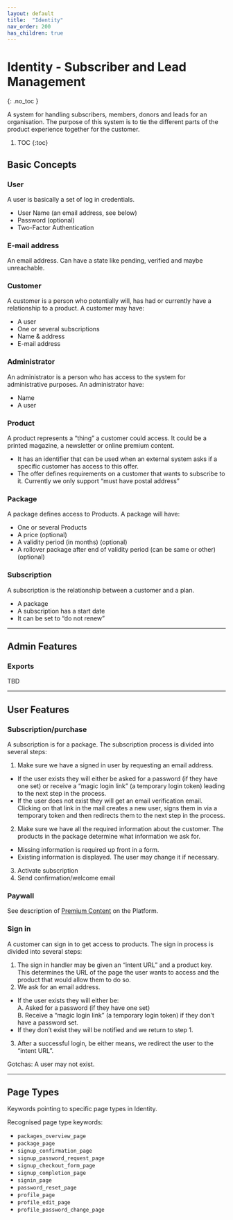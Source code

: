 ```yaml
---
layout: default
title:  "Identity"
nav_order: 200
has_children: true
---
```


# Identity - Subscriber and Lead Management
{: .no_toc }

A system for handling subscribers, members, donors and leads for an organisation. The purpose of this system is to tie the different parts of the product experience together for the customer.

1. TOC
{:toc}

## Basic Concepts

### User

A user is basically a set of log in credentials. 
* User Name (an email address, see below)
* Password (optional)
* Two-Factor Authentication

### E-mail address

An email address. Can have a state like pending, verified and maybe unreachable.

### Customer

A customer is a person who potentially will, has had or currently have a relationship to a product. A customer may have:

* A user
* One or several subscriptions
* Name & address
* E-mail address

### Administrator

An administrator is a person who has access to the system for administrative purposes. An administrator have:

* Name
* A user

### Product

A product represents a “thing” a customer could access. It could be a printed magazine, a newsletter or online premium content.

* It has an identifier that can be used when an external system asks if a specific customer has access to this offer.
* The offer defines requirements on a customer that wants to subscribe to it. Currently we only support “must have postal address”

### Package

A package defines access to Products. A package will have:

* One or several Products
* A price (optional)
* A validity period (in months) (optional)
* A rollover package after end of validity period (can be same or other) (optional)

### Subscription

A subscription is the relationship between a customer and a plan.

* A package
* A subscription has a start date
* It can be set to “do not renew”

----------

## Admin Features

### Exports

TBD

--------

## User Features

### Subscription/purchase

A subscription is for a package. The subscription process is divided into several steps:

1. Make sure we have a signed in user by requesting an email address. 
  * If the user exists they will either be asked for a password (if they have one set) or receive a “magic login link” (a temporary login token) leading to the next step in the process.
  * If the user does not exist they will get an email verification email. Clicking on that link in the mail creates a new user, signs them in via a temporary token and then redirects them to the next step in the process.
2. Make sure we have all the required information about the customer. The products in the package determine what information we ask for. 
  * Missing information is required up front in a form.
  * Existing information is displayed. The user may change it if necessary.
3. Activate subscription
4. Send confirmation/welcome email

### Paywall

See description of [Premium Content](../product-features/premium.md) on the Platform.

### Sign in

A customer can sign in to get access to products. The sign in process is divided into several steps:

1. The sign in handler may be given an “intent URL” and a product key. This determines the URL of the page the user wants to access and the product that would allow them to do so. 
2. We ask for an email address.
  * If the user exists they will either be:  
    A. Asked for a password (if they have one set)  
    B. Receive a “magic login link” (a temporary login token) if they don’t have a password set.
  * If they don’t exist they will be notified and we return to step 1.
3. After a successful login, be either means, we redirect the user to the “intent URL”.

Gotchas:
A user may not exist. 


--------

## Page Types

Keywords pointing to specific page types in Identity.

Recognised page type keywords:
* `packages_overview_page`
* `package_page`
* `signup_confirmation_page`
* `signup_password_request_page`
* `signup_checkout_form_page`
* `signup_completion_page`
* `signin_page`
* `password_reset_page`
* `profile_page`
* `profile_edit_page`
* `profile_password_change_page`




